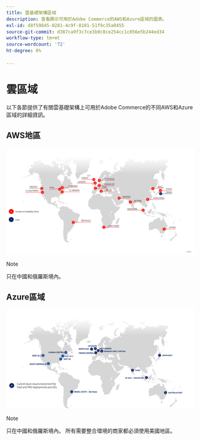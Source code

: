 ```yaml
---
title: 雲基礎架構區域
description: 查看顯示可用於Adobe Commerce的AWS和Azure區域的圖表。
exl-id: d8f59845-8281-4c9f-8101-51f9c35a0455
source-git-commit: d387ca9f3c7ce3b0c8ce254cc1c056e5b244ed34
workflow-type: tm+mt
source-wordcount: '72'
ht-degree: 0%

---
```


# 雲區域

以下各節提供了有關雲基礎架構上可用於Adobe Commerce的不同AWS和Azure區域的詳細資訊。

## AWS地區

![顯示AWS區域的圖表](../../../assets/playbooks/aws-regions.png)

>[!NOTE]
>
> 只在中國和俄羅斯境內。

## Azure區域

![顯示Azure區域的圖表](../../../assets/playbooks/azure-regions.png)

>[!NOTE]
>
> 只在中國和俄羅斯境內。 所有需要整合環境的商家都必須使用美國地區。
